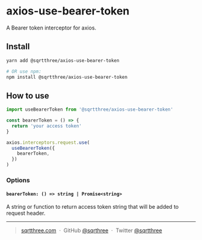 # axios-use-bearer-token

A Bearer token interceptor for axios.

## Install

```bash
yarn add @sqrtthree/axios-use-bearer-token

# OR use npm:
npm install @sqrtthree/axios-use-bearer-token
```

## How to use

```ts
import useBearerToken from '@sqrtthree/axios-use-bearer-token'

const bearerToken = () => {
  return 'your access token'
}

axios.interceptors.request.use(
  useBearerToken({
    bearerToken,
  })
)
```

### Options

#### `bearerToken: () => string | Promise<string>`

A string or function to return access token string that will be added to request header.

---

> [sqrtthree.com](https://sqrtthree.com/) &nbsp;&middot;&nbsp;
> GitHub [@sqrthree](https://github.com/sqrthree) &nbsp;&middot;&nbsp;
> Twitter [@sqrtthree](https://twitter.com/sqrtthree)
